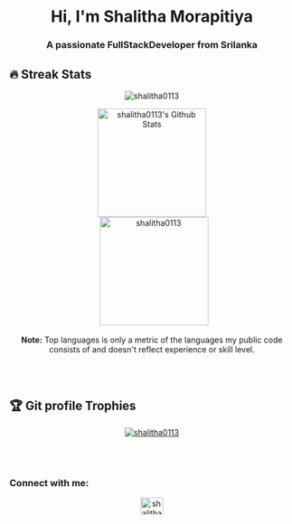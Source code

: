 <h1 align="center"> Hi, I'm Shalitha Morapitiya</h1>
<h3 align="center">A passionate FullStackDeveloper from Srilanka</h3>

## 🔥 Streak Stats
<p align="center"><img src="https://github-readme-streak-stats.herokuapp.com/?user=shalitha0113&theme=algolia" alt="shalitha0113" /></p>
  <p align="center">
    <a href="https://github.com/anuraghazra/github-readme-stats"><img alt="shalitha0113's Github Stats" src="https://github-readme-stats.vercel.app/api?username=shalitha0113&show_icons=true&count_private=true&theme=algolia" height="192px"/></a>
<br/>
  &nbsp;
<img src="https://github-readme-stats.vercel.app/api/top-langs?username=shalitha0113&langs_count=10&show_icons=true&locale=en&layout=compact&theme=algolia" alt="shalitha0113" height="192px"/>
    
  <br/>
  <p align="center">
  <b>Note:</b> Top languages is only a metric of the languages my public code consists of and doesn't reflect experience or skill level.
  </p>
  <br><br>

  ## :trophy: Git profile Trophies

<p align="center"> <a href="https://github.com/ryo-ma/github-profile-trophy"><img src="https://github-profile-trophy.vercel.app/?username=shalitha0113&layout=compact&theme=algolia" alt="shalitha0113" /></a> </p>

<br><br>

<h3 align="left">Connect with me:</h3>
<p align="center">
<a href="https://www.linkedin.com/in/shalitha-morapitiya-b368b6136" target="blank"><img align="center" src="https://raw.githubusercontent.com/rahuldkjain/github-profile-readme-generator/master/src/images/icons/Social/linked-in-alt.svg" alt="shalitha-morapitiya-b368b6136" height="30" width="40" /></a>
<br><br>


<!--
**shalitha0113/shalitha0113** is a ✨ _special_ ✨ repository because its `README.md` (this file) appears on your GitHub profile.

Here are some ideas to get you started:

- 🔭 I’m currently working on ...
- 🌱 I’m currently learning ...
- 👯 I’m looking to collaborate on ...
- 🤔 I’m looking for help with ...
- 💬 Ask me about ...
- 📫 How to reach me: ...
- 😄 Pronouns: ...
- ⚡ Fun fact: ...
-->
